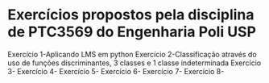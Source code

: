 # Exercícios propostos pela disciplina de PTC3569 do Engenharia Poli USP
Exercício 1-Aplicando LMS em python
Exercício 2-Classificação através do uso de funções discriminantes, 3 classes e 1 classe indeterminada
Exercício 3-
Exercício 4-
Exercício 5-
Exercício 6-
Exercício 7-
Exercício 8-
